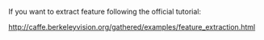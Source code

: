 If you want to extract feature following the official tutorial:

http://caffe.berkeleyvision.org/gathered/examples/feature_extraction.html


